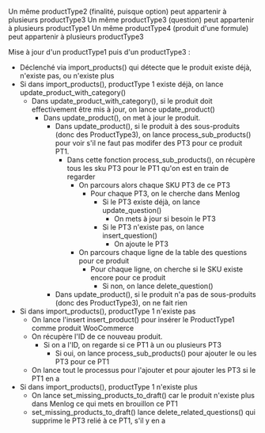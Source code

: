 Un même productType2 (finalité, puisque option) peut appartenir à plusieurs productType3
Un même productType3 (question) peut appartenir à plusieurs productType1
Un même productType4 (produit d'une formule) peut appartenir à plusieurs productType3


Mise à jour d'un productType1 puis d'un productType3 :
- Déclenché via import_products() qui détecte que le produit existe déjà, n'existe pas, ou n'existe plus
- Si dans import_products(), productType 1 existe déjà, on lance update_product_with_category()
    - Dans update_product_with_category(), si le produit doit effectivement être mis à jour, on lance update_product()
        - Dans update_product(), on met à jour le produit. 
            - Dans update_product(), si le produit à des sous-produits (donc des ProductType3), on lance process_sub_products() pour voir s'il ne faut pas modifer des PT3 pour ce produit PT1.
                - Dans cette fonction process_sub_products(), on récupère tous les sku PT3 pour le PT1 qu'on est en train de regarder
                    - On parcours alors chaque SKU PT3 de ce PT3
                        - Pour chaque PT3, on le cherche dans Menlog
                            - Si le PT3 existe déjà, on lance update_question()
                                - On mets à jour si besoin le PT3
                            - Si le PT3 n'existe pas, on lance insert_question()
                                - On ajoute le PT3
                    - On parcours chaque ligne de la table des questions pour ce produit
                        - Pour chaque ligne, on cherche si le SKU existe encore pour ce produit
                            - Si non, on lance delete_question()
            - Dans update_product(), si le produit n'a pas de sous-produits (donc des ProductType3), on ne fait rien
- Si dans import_products(), productType 1 n'existe pas
    - On lance l'insert insert_product() pour insérer le ProductType1 comme produit WooCommerce
    - On récupère l'ID de ce nouveau produit.
        - Si on a l'ID, on regarde si ce PT1 à un ou plusieurs PT3
            - Si oui, on lance process_sub_products() pour ajouter le ou les PT3 pour ce PT1
    - On lance tout le processus pour l'ajouter et pour ajouter les PT3 si le PT1 en a
- Si dans import_products(), productType 1 n'existe plus
  - On lance set_missing_products_to_draft() car le produit n'existe plus dans Menlog ce qui mets en brouillon ce PT1
  - set_missing_products_to_draft() lance delete_related_questions() qui supprime le PT3 relié à ce PT1, s'il y en a